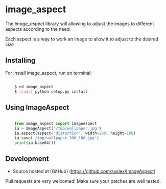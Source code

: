 
image_aspect
============

The *image_aspect* library will allowing to adjust the images to different aspects according to the need.

Each aspect is a way to work an image to allow it to adjust to the desired size


Installing
----------

For install image_aspect, run on terminal: 
```bash

    $ cd image_aspect
    $ [sudo] python setup.py install
```

Using ImageAspect
-----------------

```python

    from image_aspect import ImageAspect
    ia = ImageAspect('/tmp/wallpaper.jpg')
    ia.aspect(aspect='distortion', width=200, height=100)
    ia.save('/tmp/wallpaper_200_100.jpg')
    print(ia.base64())
```

Development
----------

* Source hosted at [GitHub] (https://github.com/sxslex/ImageAspect)

Pull requests are very welcomed! Make sure your patches are well tested.
